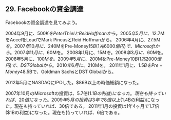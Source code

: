 ## 29. Facebookの資金調達

Facebookの資金調達を見てみよう。

2004年9月に、$500KをPeter ThielとReid Hoffmanから。
2005年5月に、$12.7MをAccelをLeadでMark PincusとReid Hoffmanから。
2006年4月に、$27.5Mを。
2007年10月に、$240MをPre-Money$15B(1兆6000億円)で、Microsoftから。
2007年11月に、$60Mを。
2008年1月に、$15Mを。
2008年3月に、$60Mを。
2008年5月に、$100Mを。
2009年5月に、$200MをPre-Money$10B(1兆2000億円)で、DST Globalから。
2010年6月に、$210Mを。
2011年1月に、$1.5BをPre-Money$48.5Bで、Goldman SachsとDST Globalから。

2012年5月にNASDAQにIPOした。$86B以上の時価総額になった。

2007年10月のMicrosoftの投資は、5.7倍($1.1Bの利益)になった。現在も持っていれば、20倍になった。
2009年5月の投資は3年で8倍以上($1.4Bの利益)になった。現在も持っていれば、30倍である。
2011年1月の投資は1年4ヶ月で1.7倍($1Bの利益)になった。現在も持っていれば、6倍である。

